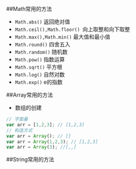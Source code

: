 ##Math常用的方法
- `Math.abs()` 返回绝对值
- `Math.ceil(),Math.floor() `向上取整和向下取整
- `Math.max(),Math.min()` 最大值和最小值
- `Math.round()` 四舍五入
- `Math.random()` 随机数
- `Math.pow()` 指数运算
- `Math.sqrt()` 平方根
- `Math.log()` 自然对数
- `Math.exp()` e的指数


##Array常用的方法
- 数组的创建
```javascript
// 字面量
var arr = [1,2,3]; // [1,2,3]
// 构造方式
var arr = Array(); // []
var arr = Array(1,2,3); // [1,2,3]
var arr = Array(3); //[,,]
```

##String常用的方法